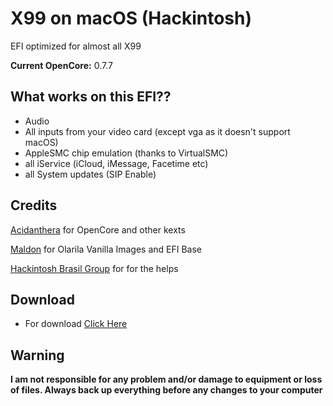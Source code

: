 # X99 on macOS (Hackintosh)
EFI optimized for almost all X99

**Current OpenCore:** 0.7.7

## What works on this EFI??

- Audio
- All inputs from your video card (except vga as it doesn't support macOS)
- AppleSMC chip emulation (thanks to VirtualSMC)
- all iService (iCloud, iMessage, Facetime etc)
- all System updates (SIP Enable)


## Credits

[Acidanthera](https://github.com/acidanthera) for OpenCore and other kexts

[Maldon](Olarila.com) for Olarila Vanilla Images and EFI Base

[Hackintosh Brasil Group](https://t.me/hackintoshbr) for for the helps


## Download
 
- For download [Click Here](https://github.com/hibrunofilho/X99-EFI-OpenCore/releases) 


## Warning

**I am not responsible for any problem and/or damage to equipment or loss of files. Always back up everything before any changes to your computer**

